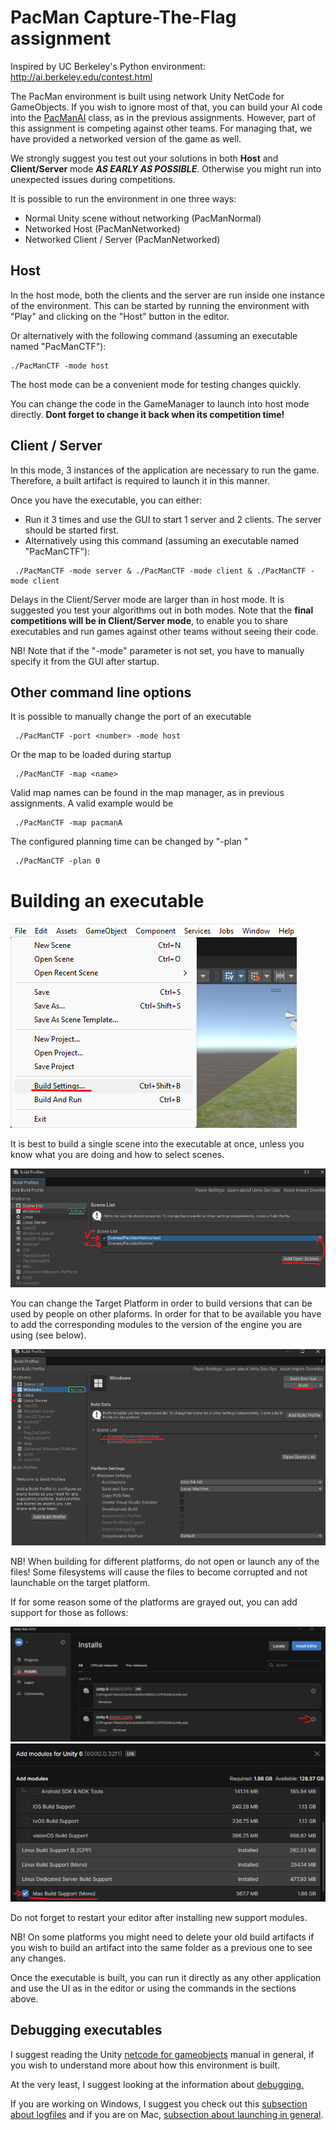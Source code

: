 ﻿# PacMan Capture-The-Flag assignment

Inspired by UC Berkeley's Python environment: http://ai.berkeley.edu/contest.html

The PacMan environment is built using network Unity NetCode for GameObjects. 
If you wish to ignore most of that, you can build your AI code into the [PacManAI](Assets/Scripts/PacManAI.cs) class, as in the previous assignments.
However, part of this assignment is competing against other teams.
For managing that, we have provided a networked version of the game as well.

We strongly suggest you test out your solutions in both **Host** and **Client/Server** mode **_AS EARLY AS POSSIBLE_**.
Otherwise you might run into unexpected issues during competitions.

It is possible to run the environment in one three ways:
- Normal Unity scene without networking (PacManNormal)
- Networked Host (PacManNetworked)
- Networked Client / Server (PacManNetworked)

## Host

In the host mode, both the clients and the server are run inside one instance of the environment.
This can be started by running the environment with "Play" and clicking on the "Host" button in the editor.

Or alternatively with the following command (assuming an executable named "PacManCTF"):
```
./PacManCTF -mode host
```

The host mode can be a convenient mode for testing changes quickly. 

You can change the code in the GameManager to launch into host mode directly. **Dont forget to change it back when its competition time!**

## Client / Server

In this mode, 3 instances of the application are necessary to run the game. Therefore, a built artifact is required to launch it in this manner.

Once you have the executable, you can either:
- Run it 3 times and use the GUI to start 1 server and 2 clients. The server should be started first.
- Alternatively using this command (assuming an executable named "PacManCTF"):
```
 ./PacManCTF -mode server & ./PacManCTF -mode client & ./PacManCTF -mode client
```
Delays in the Client/Server mode are larger than in host mode. It is suggested you test your algorithms out in both modes.
Note that the **final competitions will be in Client/Server mode**, to enable you to share executables and run games against other teams without seeing their code.

NB! Note that if the "-mode" parameter is not set, you have to manually specify it from the GUI after startup.
## Other command line options

It is possible to manually change the port of an executable 

```
 ./PacManCTF -port <number> -mode host
```

Or the map to be loaded during startup

```
 ./PacManCTF -map <name> 
```
Valid map names can be found in the map manager, as in previous assignments. A valid example would be
```
 ./PacManCTF -map pacmanA
``` 

The configured planning time can be changed by "-plan <integerValue in seconds>"

```
 ./PacManCTF -plan 0
``` 

# Building an executable

![alt text](build1.png)

It is best to build a single scene into the executable at once, unless you know what you are doing and how to select scenes.

![alt text](BuildNew1.png)

You can change the Target Platform in order to build versions that can be used by people on other plaforms.
In order for that to be available you have to add the corresponding modules to the version of the engine you are using (see below).

![alt text](BuildNew2.png)

NB! When building for different platforms, do not open or launch any of the files!
Some filesystems will cause the files to become corrupted and not launchable on the target platform.

If for some reason some of the platforms are grayed out, you can add support for those as follows:

![alt text](BuildNew3.png)
![alt text](BuildNew4.png)

Do not forget to restart your editor after installing new support modules.

NB! On some platforms you might need to delete your old build artifacts if you wish to build an artifact into the same folder as a previous one to see any changes.

Once the executable is built, you can run it directly  as any other application and use the UI as in the editor or using the commands in the sections above.
## Debugging executables

I suggest reading the Unity [netcode for gameobjects](https://docs-multiplayer.unity3d.com/netcode/current/about) manual in general, if you wish to understand more about how this environment is built.

At the very least, I suggest looking at the information about [debugging.](https://docs-multiplayer.unity3d.com/netcode/current/tutorials/testing/techniques_and_tricks_for_debugging_multiplayer_games)

If you are working on Windows, I suggest you check out this [subsection about logfiles](https://docs-multiplayer.unity3d.com/netcode/current/tutorials/command-line-helper#test-on-windows) and if you are on Mac, [subsection about launching in general](https://docs-multiplayer.unity3d.com/netcode/current/tutorials/command-line-helper#test-on-macos).
